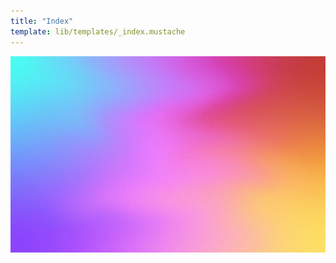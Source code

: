 ```yaml
---
title: "Index"
template: lib/templates/_index.mustache
---
```


<img id='hero-image' src="assets/gradient-home.jpg">
